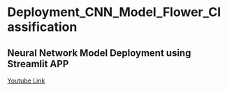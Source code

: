 # Deployment_CNN_Model_Flower_Classification
## Neural Network Model Deployment using Streamlit APP
[Youtube Link](https://www.youtube.com/watch?v=ytluVN15nr8)
